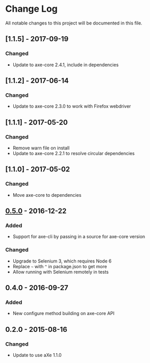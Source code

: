 # Change Log

<!-- Release notes authoring guidelines: http://keepachangelog.com/ -->

All notable changes to this project will be documented in this file.

<!-- ## [Unreleased] -->

## [1.1.5] - 2017-09-19
### Changed
- Update to axe-core 2.4.1, include in dependencies

## [1.1.2] - 2017-06-14
### Changed
- Update to axe-core 2.3.0 to work with Firefox webdriver

## [1.1.1] - 2017-05-20
### Changed
- Remove warn file on install
- Update to axe-core 2.2.1 to resolve circular dependencies

## [1.1.0] - 2017-05-02
### Changed
- Move axe-core to dependencies

## [0.5.0] - 2016-12-22
### Added
- Support for axe-cli by passing in a source for axe-core version

### Changed
- Upgrade to Selenium 3, which requires Node 6
- Replace `~` with `^` in package.json to get more 
- Allow running with Selenium remotely in tests

## 0.4.0 - 2016-09-27
### Added
- New configure method building on axe-core API

## 0.2.0 - 2015-08-16
### Changed
- Update to use aXe 1.1.0

[Unreleased]: https://github.com/dequelabs/axe-webdriverjs/compare/v0.5.0...master
[0.5.0]: https://github.com/dequelabs/axe-webdriverjs/compare/8d6cd08fabf507134fe3c6cf33516af00d8f4eb8...v0.5.0
